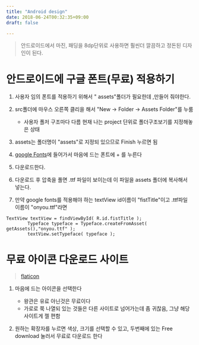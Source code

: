 ```yaml
---
title: "Android design"
date: 2018-06-24T00:32:35+09:00
draft: false

---
```


> 안드로이드에서 마진, 패딩을 8dp단위로 사용하면 훨씬더 깔끔하고 정돈된 디자인이 된다.

# 안드로이드에 구글 폰트(무료) 적용하기 

1. 사용자 임의 폰트를 적용하기 위해서 " assets"폴더가 필요한데 ,만들어 줘야한다.

2. src폴더에 마우스 오른쪽 클리을 해서 "New -> Folder -> Assets  Folder"를 누룸
    - 사용자 폴저 구조마다 다름 현재 나는 project 단위로 폴더구조보기를 지정해놓은 상태

3. assets는 폴더명이 "assets"로 지정되 있으므로 Finish 누르면 됨

4. [google Fonts](https://fonts.google.com/?selection.family=Domine|Song+Myung)에 들어가서 마음에 드는 폰트에 + 를 누른다 

5. 다운로드한다.

6. 다운로드 후 압축을 풀면 .ttf 파일이 보이는데 이 파일을 assets 폴더에 복사해서 넣는다.

7. 만약 google fonts를 적용해야 하는 textView id이름이 "fistTitle"이고 .ttf파일 이름이 "onyou.ttf"라면

```
TextView textView = findViewById( R.id.fistTitle );
        Typeface typeface = Typeface.createFromAsset( getAssets(),"onyou.ttf" );
        textView.setTypeface( typeface );
```

# 무료 아이콘 다운로드 사이트 

> [flaticon](https://www.flaticon.com/)

1. 마음에 드는 아이콘을 선택한다
    - 왕관은 유료 아닌것은 무료이다 
    - 가로로 쭉 나열되 있는 것들은 다른 사이트로 넘어가는데 좀 귀찮음, 그냥 해당사이트게 젤 편함

2. 원하는 확장자를 누르면 색상, 크기를 선택할 수 있고, 두번째에 있는 Free download 눌러서 무료로 다운로드 한다  